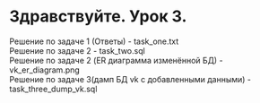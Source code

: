 # Здравствуйте. Урок 3.
Решение по задаче 1 (Ответы) - task_one.txt<br>
Решение по задаче 2 - task_two.sql<br>
Решение по задаче 2 (ER диаграмма изменённой БД) - vk_er_diagram.png<br>
Решение по задаче 3(дамп БД vk с добавленными данными) - task_three_dump_vk.sql<br>
